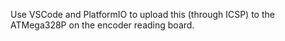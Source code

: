 Use VSCode and PlatformIO to upload this (through ICSP) to the ATMega328P on the encoder reading board.
